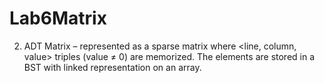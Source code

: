 # Lab6Matrix
2. ADT Matrix – represented as a sparse matrix where <line, column, value> triples (value ≠ 0) are memorized. The elements are stored in a BST with linked representation on an array.
